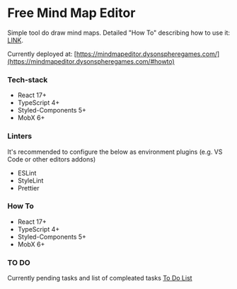 # Free Mind Map Editor

Simple tool do draw mind maps. Detailed "How To" describing how to use it: [LINK](https://mindmapeditor.dysonspheregames.com/#howto).

Currently deployed at:
[https://mindmapeditor.dysonspheregames.com/](https://mindmapeditor.dysonspheregames.com/#howto)

### Tech-stack

- React 17+
- TypeScript 4+
- Styled-Components 5+
- MobX 6+

### Linters

It's recommended to configure the below as environment plugins (e.g. VS Code or other editors addons)

- ESLint
- StyleLint
- Prettier

### How To

- React 17+
- TypeScript 4+
- Styled-Components 5+
- MobX 6+

### TO DO

Currently pending tasks and list of compleated tasks
[To Do List](documentation/todo.md)
